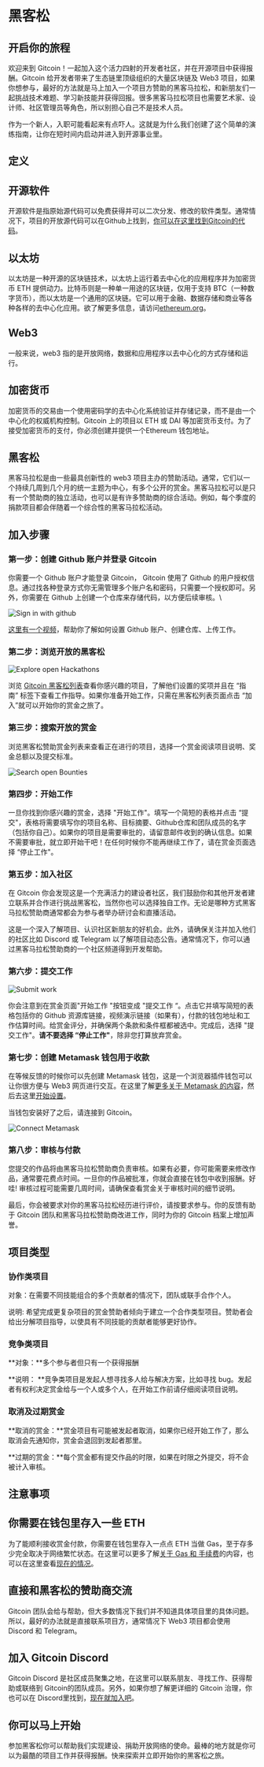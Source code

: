 # 黑客松

## 开启你的旅程

欢迎来到 Gitcoin！一起加入这个活力四射的开发者社区，并在开源项目中获得报酬。Gitcoin 给开发者带来了生态链里顶级组织的大量区块链及 Web3 项目，如果你想参与，最好的方法就是马上加入一个项目方赞助的黑客马拉松，和新朋友们一起挑战技术难题、学习新技能并获得回报。很多黑客马拉松项目也需要艺术家、设计师、社区管理员等角色，所以别担心自己不是技术人员。



作为一个新人，入职可能看起来有点吓人。这就是为什么我们创建了这个简单的演练指南，让你在短时间内启动并进入到开源事业里。

## 定义

## 开源软件

开源软件是指原始源代码可以免费获得并可以二次分发、修改的软件类型。通常情况下，项目的开放源代码可以在Github上找到，[你可以在这里找到Gitcoin的代码](https://github.com/gitcoinco)。

## 以太坊

以太坊是一种开源的区块链技术，以太坊上运行着去中心化的应用程序并为加密货币 ETH 提供动力。比特币则是一种单一用途的区块链，仅用于支持 BTC（一种数字货币），而以太坊是一个通用的区块链。它可以用于金融、数据存储和商业等各种各样的去中心化应用。欲了解更多信息，请访问[ethereum.org](https://ethereum.org/zh/)。

## Web3

一般来说，web3 指的是开放网络，数据和应用程序以去中心化的方式存储和运行。

## 加密货币

加密货币的交易由一个使用密码学的去中心化系统验证并存储记录，而不是由一个中心化的权威机构控制。Gitcoin 上的项目以 ETH 或 DAI 等加密货币支付。为了接受加密货币的支付，你必须创建并提供一个Ethereum 钱包地址。

## 黑客松

黑客马拉松是由一些最具创新性的 web3 项目主办的赞助活动。通常，它们以一个持续几周到几个月的统一主题为中心，有多个公开的赏金。黑客马拉松可以是只有一个赞助商的独立活动，也可以是有许多赞助商的综合活动。例如，每个季度的捐款项目都会伴随着一个综合性的黑客马拉松活动。

## 加入步骤

### **第一步：创建 Github 账户并登录 Gitcoin**

你需要一个 Github 账户才能登录 Gitcoin， Gitcoin 使用了 Github 的用户授权信息。通过找各种登录方式你无需管理多个账户名和密码，只需要一个授权即可。另外，你需要在 Github 上创建一个仓库来存储代码，以方便后续审核。\


![Sign in with github](https://hf-files-oregon.s3.amazonaws.com/hdpgitcoin\_kb\_attachments/2021/07-23/332379d4-daec-4f32-94f9-5d2c0155fed7/Frame\_15175.png)

&#x20;[这里有一个视频](https://www.youtube.com/watch?v=yT-aqtigFoc)，帮助你了解如何设置 Github 账户、创建仓库、上传工作。

### **第二步：浏览开放的黑客松**

![Explore open Hackathons](https://hf-files-oregon.s3.amazonaws.com/hdpgitcoin\_kb\_attachments/2021/07-23/5634fbe5-07f4-4e1c-b63c-b223ba6235ae/Frame\_15176.png)

浏览 [Gitcoin 黑客松列表](https://gitcoin.co/hackathon-list/)查看你感兴趣的项目，了解他们设置的奖项并且在 “指南” 标签下查看工作指导。如果你准备开始工作，只需在黑客松列表页面点击 “加入”就可以开始你的赏金之旅了。

### **第三步：搜索开放的赏金**

浏览黑客松赞助赏金列表来查看正在进行的项目，选择一个赏金阅读项目说明、奖金总额以及提交标准。

![Search open Bounties](https://hf-files-oregon.s3.amazonaws.com/hdpgitcoin\_kb\_attachments/2021/07-23/a1e0c918-3fb5-4b5d-99a1-1497d8e77054/Frame\_15177.png)

### **第四步：开始工作**

一旦你找到你感兴趣的赏金，选择 "开始工作"。填写一个简短的表格并点击 “提交"，表格将需要填写你的项目名称、目标摘要、Github仓库和团队成员的名字（包括你自己）。如果你的项目是需要审批的，请留意邮件收到的确认信息。如果不需要审批，就立即开始干吧！在任何时候你不能再继续工作了，请在赏金页面选择 “停止工作"。

### **第五步：加入社区**

在 Gitcoin 你会发现这是一个充满活力的建设者社区，我们鼓励你和其他开发者建立联系并合作进行挑战黑客松，当然你也可以选择独自工作。无论是哪种方式黑客马拉松赞助商通常都会为参与者举办研讨会和直播活动。

这是一个深入了解项目、认识社区新朋友的好机会。此外，请确保关注并加入他们的社区比如 Discord 或 Telegram 以了解项目动态公告。通常情况下，你可以通过黑客马拉松赞助商的一个社区频道得到开发帮助。

### **第六步：提交工作**

![Submit work](https://hf-files-oregon.s3.amazonaws.com/hdpgitcoin\_kb\_attachments/2021/07-23/59ff06bb-2d85-43d0-a4b6-9f94d8c01031/Frame\_15178.png)

你会注意到在赏金页面"开始工作 "按钮变成 "提交工作 “。点击它并填写简短的表格包括你的 Github 资源库链接，视频演示链接（如果有），付款的钱包地址和工作估算时间。给赏金评分，并确保两个条款和条件框都被选中。完成后，选择 "提交工作"。**请不要选择 “停止工作"**，除非您打算放弃赏金。

### **第七步：创建 Metamask 钱包用于收款**

在等候反馈的时候你可以先创建 Metamask 钱包，这是一个浏览器插件钱包可以让你很方便与 Web3 网页进行交互。在这里了解[更多关于 Metamask 的内容](https://www.youtube.com/watch?v=6Gf\_kRE4MJU)，然后去这里[开始设置](https://metamask.io)。

当钱包安装好了之后，请连接到 Gitcoin。

![Connect Metamask](https://hf-files-oregon.s3.amazonaws.com/hdpgitcoin\_kb\_attachments/2021/07-23/1a631e60-3db7-439c-bbfa-b339871b00d1/Frame\_15179.png)

### **第八步：审核与付款**

您提交的作品将由黑客马拉松赞助商负责审核。如果有必要，你可能需要来修改作品，通常要花费点时间。一旦你的作品被批准，你就会直接在钱包中收到报酬。好哇! 审核过程可能需要几周时间，请确保查看赏金关于审核时间的细节说明。

最后，你会被要求对你的黑客马拉松经历进行评价，请按要求参与。你的反馈有助于 Gitcoin 团队和黑客马拉松赞助商改进工作，同时为你的 Gitcoin 档案上增加声誉。

## 项目类型

### 协作类项目

对象：在需要不同技能组合的多个贡献者的情况下，团队或联手合作个人。

说明: 希望完成更复杂项目的赏金赞助者倾向于建立一个合作类型项目。赞助者会给出分解项目指导，以使具有不同技能的贡献者能够更好协作。

### 竞争类项目&#x20;

**对象：**多个参与者但只有一个获得报酬

**说明： **竞争类项目是发起人想寻找多人给与解决方案，比如寻找 bug。发起者有权利决定赏金给与一个人或多个人，在开始工作前请仔细阅读项目说明。

### 取消及过期赏金&#x20;

**取消的赏金：**赏金项目有可能被发起者取消，如果你已经开始工作了，那么取消会先通知你，赏金会退回到发起者那里。

**过期的赏金：**每个赏金都有提交作品的时限，如果在时限之外提交，将不会被计入审核。

## 注意事项

## 你需要在钱包里存入一些 ETH&#x20;

为了能顺利接收赏金付款，你需要在钱包里存入一点点 ETH 当做 Gas，至于存多少完全取决于网络繁忙状态。在这里可以更多了解[关于 Gas 和 手续费](hackathons.md#kai-qi-ni-de-lv-cheng)的内容，也可以在这里查看[现在的情况](https://ethgasstation.info)。

## 直接和黑客松的赞助商交流

Gitcoin 团队会给与帮助，但大多数情况下我们并不知道具体项目里的具体问题。所以，最好的办法就是直接联系项目方，通常情况下 Web3 项目都会使用 Discord 和 Telegram。

## 加入 Gitcoin Discord

Gitcoin Discord 是社区成员聚集之地，在这里可以联系朋友、寻找工作、获得帮助或联络到 Gitcoin的团队成员。另外，如果你想了解更详细的 Gitcoin 治理，你也可以在 Discord里找到，[现在就加入吧](https://discord.com/invite/gitcoin)。

## 你可以马上开始

参加黑客松你可以帮助我们实现建设、捐助开放网络的使命。最棒的地方就是你可以为最酷的项目工作并获得报酬。快来探索并立即开始你的黑客松之旅。
